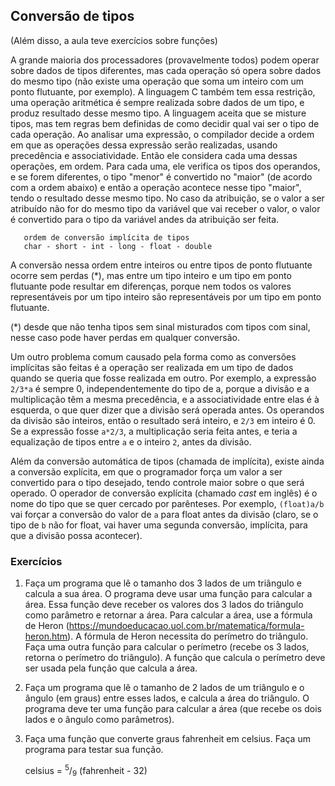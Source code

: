 ## Conversão de tipos

(Além disso, a aula teve exercícios sobre funções)

A grande maioria dos processadores (provavelmente todos) podem operar sobre dados de tipos diferentes, mas cada operação só opera sobre dados do mesmo tipo (não existe uma operação que soma um inteiro com um ponto flutuante, por exemplo).
A linguagem C também tem essa restrição, uma operação aritmética é sempre realizada sobre dados de um tipo, e produz resultado desse mesmo tipo.
A linguagem aceita que se misture tipos, mas tem regras bem definidas de como decidir qual vai ser o tipo de cada operação.
Ao analisar uma expressão, o compilador decide a ordem em que as operações dessa expressão serão realizadas, usando precedência e associatividade.
Então ele considera cada uma dessas operações, em ordem.
Para cada uma, ele verifica os tipos dos operandos, e se forem diferentes, o tipo "menor" é convertido no "maior" (de acordo com a ordem abaixo) e então a operação acontece nesse tipo "maior", tendo o resultado desse mesmo tipo.
No caso da atribuição, se o valor a ser atribuído não for do mesmo tipo da variável que vai receber o valor, o valor é convertido para o tipo da variável andes da atribuição ser feita.

```
   ordem de conversão implícita de tipos
   char - short - int - long - float - double
```

A conversão nessa ordem entre inteiros ou entre tipos de ponto flutuante ocorre sem perdas (\*), mas entre um tipo inteiro e um tipo em ponto flutuante pode resultar em diferenças, porque nem todos os valores representáveis por um tipo inteiro são representáveis por um tipo em ponto flutuante.

(\*) desde que não tenha tipos sem sinal misturados com tipos com sinal, nesse caso pode haver perdas em qualquer conversão.

Um outro problema comum causado pela forma como as conversões implícitas são feitas é a operação ser realizada em um tipo de dados quando se queria que fosse realizada em outro. Por exemplo, a expressão `2/3*a` é sempre 0, independentemente do tipo de a, porque a divisão e a multiplicação têm a mesma precedência, e a associatividade entre elas é à esquerda, o que quer dizer que a divisão será operada antes. Os operandos da divisão são inteiros, então o resultado será inteiro, e `2/3` em inteiro é 0. Se a expressão fosse `a*2/3`, a multiplicação seria feita antes, e teria a equalização de tipos entre `a` e o inteiro `2`, antes da divisão.

Além da conversão automática de tipos (chamada de implícita), existe ainda a conversão explícita, em que o programador força um valor a ser convertido para o tipo desejado, tendo controle maior sobre o que será operado. O operador de conversão explícita (chamado *cast* em inglês) é o nome do tipo que se quer cercado por parênteses. Por exemplo, `(float)a/b` vai forçar a conversão do valor de `a` para float antes da divisão (claro, se o tipo de `b` não for float, vai haver uma segunda conversão, implícita, para que a divisão possa acontecer).

### Exercícios

1. Faça um programa que lê o tamanho dos 3 lados de um triângulo e calcula a sua área.
   O programa deve usar uma função para calcular a área.
   Essa função deve receber os valores dos 3 lados do triângulo como parâmetro e retornar a área.
   Para calcular a área, use a fórmula de Heron (https://mundoeducacao.uol.com.br/matematica/formula-heron.htm).
   A fórmula de Heron necessita do perímetro do triângulo.
   Faça uma outra função para calcular o perímetro (recebe os 3 lados, retorna o perímetro do triângulo).
   A função que calcula o perímetro deve ser usada pela função que calcula a área.
2. Faça um programa que lê o tamanho de 2 lados de um triângulo e o ângulo (em graus) entre esses lados, e calcula a área do triângulo.
   O programa deve ter uma função para calcular a área (que recebe os dois lados e o ângulo como parâmetros).
3. Faça uma função que converte graus fahrenheit em celsius. Faça um programa para testar sua função. 

   celsius = <sup>5</sup>/<sub>9</sub> (fahrenheit - 32)
   
